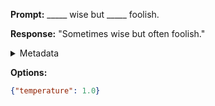 **Prompt:**
_____ wise but _____ foolish.

**Response:**
"Sometimes wise but often foolish."

<details><summary>Metadata</summary>

- Duration: 825 ms
- Datetime: 2023-09-02T22:13:30.626575
- Model: gpt-3.5-turbo-0613

</details>

**Options:**
```json
{"temperature": 1.0}
```

